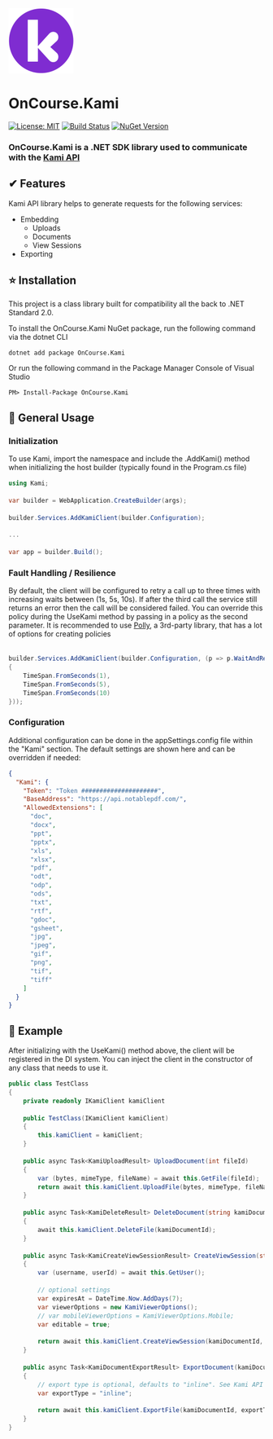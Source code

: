 ![Kami logo](https://raw.githubusercontent.com/oncoursesystems/kami-sdk/master/kami.png)

# OnCourse.Kami

[![License: MIT](https://img.shields.io/badge/license-MIT-blue.svg)](https://opensource.org/licenses/MIT)
[![Build Status](https://github.com/oncoursesystems/kami-sdk/actions/workflows/ci.yml/badge.svg?branch=master)](https://github.com/oncoursesystems/kami-sdk/actions/workflows/ci.yml)
[![NuGet Version](https://img.shields.io/nuget/v/OnCourse.Kami)](https://www.nuget.org/packages/OnCourse.Kami/)

### OnCourse.Kami is a .NET SDK library used to communicate with the [Kami API](https://kamiembeddingapi.docs.apiary.io/)

## ✔ Features

Kami API library helps to generate requests for the following services:

- Embedding
  - Uploads
  - Documents
  - View Sessions
- Exporting

## ⭐ Installation

This project is a class library built for compatibility all the back to .NET Standard 2.0.

To install the OnCourse.Kami NuGet package, run the following command via the dotnet CLI

```
dotnet add package OnCourse.Kami
```

Or run the following command in the Package Manager Console of Visual Studio

```
PM> Install-Package OnCourse.Kami
```

## 📕 General Usage

### Initialization

To use Kami, import the namespace and include the .AddKami() method when initializing the host builder (typically
found in the Program.cs file)

```csharp
using Kami;

var builder = WebApplication.CreateBuilder(args);

builder.Services.AddKamiClient(builder.Configuration);

...

var app = builder.Build();

```

### Fault Handling / Resilience

By default, the client will be configured to retry a call up to three times with increasing waits between (1s, 5s, 10s). If after the third call the service still returns an error then the call will be considered failed. You can override this policy during the UseKami method by passing in a policy as the second parameter. It is recommended to use [Polly](https://github.com/App-vNext/Polly), a 3rd-party library, that has a lot of options for creating policies

```csharp

builder.Services.AddKamiClient(builder.Configuration, (p => p.WaitAndRetryAsync(new[]
{
    TimeSpan.FromSeconds(1),
    TimeSpan.FromSeconds(5),
    TimeSpan.FromSeconds(10)
}));

```

### Configuration

Additional configuration can be done in the appSettings.config file within the "Kami" section. The default settings are shown here and can be overridden if needed:

```json
{
  "Kami": {
    "Token": "Token #####################",
    "BaseAddress": "https://api.notablepdf.com/",
    "AllowedExtensions": [
      "doc",
      "docx",
      "ppt",
      "pptx",
      "xls",
      "xlsx",
      "pdf",
      "odt",
      "odp",
      "ods",
      "txt",
      "rtf",
      "gdoc",
      "gsheet",
      "jpg",
      "jpeg",
      "gif",
      "png",
      "tif",
      "tiff"
    ]
  }
}
```

## 🚀 Example

After initializing with the UseKami() method above, the client will be registered in the DI system. You can inject the client in the constructor of any class that needs to use it.

```csharp
public class TestClass
{
    private readonly IKamiClient kamiClient

    public TestClass(IKamiClient kamiClient)
    {
        this.kamiClient = kamiClient;
    }

    public async Task<KamiUploadResult> UploadDocument(int fileId)
    {
        var (bytes, mimeType, fileName) = await this.GetFile(fileId);
        return await this.kamiClient.UploadFile(bytes, mimeType, fileName);
    }

    public async Task<KamiDeleteResult> DeleteDocument(string kamiDocumentId)
    {
        await this.kamiClient.DeleteFile(kamiDocumentId);
    }

    public async Task<KamiCreateViewSessionResult> CreateViewSession(string kamiDocumentId)
    {
        var (username, userId) = await this.GetUser();

        // optional settings
        var expiresAt = DateTime.Now.AddDays(7);
        var viewerOptions = new KamiViewerOptions();
        // var mobileViewerOptions = KamiViewerOptions.Mobile;
        var editable = true;

        return await this.kamiClient.CreateViewSession(kamiDocumentId, username, userId, expiresAt, viewerOptions, editable);
    }

    public async Task<KamiDocumentExportResult> ExportDocument(kamiDocumentId)
    {
        // export type is optional, defaults to "inline". See Kami API documentation site for more options and what they do
        var exportType = "inline";

        return await this.kamiClient.ExportFile(kamiDocumentId, exportType);
    }
}
```
